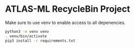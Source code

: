 # ATLAS-ML RecycleBin Project

Make sure to use venv to enable access to all depenencies. 
```bash
python3 -m venv venv 
. venv/bin/activate
pip3 install -r requirements.txt

